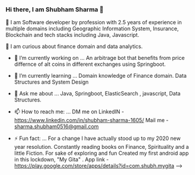 ### Hi there, I am Shubham Sharma 👋

🌟 I am Software developer by profession with 2.5 years of experience in multiple domains including Geographic Information System, Insurance, Blockchain and tech stacks including Java, Javascript.

💖 I am curious about finance domain and data analytics.

- 🔭 I’m currently working on ...
      An arbitrage bot that benefits from price differnce of alt coins in different exchanges using Springboot.

- 🌱 I’m currently learning ...
      Domain knowledge of Finance domain.
      Data Structures and System Design

- 💬 Ask me about ...
      Java, Springboot, ElasticSearch , javascript, Data Structures. 
      
- 📫 How to reach me: ...
     DM me on LinkedIN - https://www.linkedin.com/in/shubham-sharma-1605/
     Mail me - sharma.shubham0516@gmail.com
     
- ⚡ Fun fact: ...
For a change I have actually stood up to my 2020 new year resolution. Constantly reading books on Finance, Spirituality and a little Fiction.
For sake of exploring and fun Created my first android app in this lockdown, "My Gita" . App link - https://play.google.com/store/apps/details?id=com.shubh.mygita 
-->
